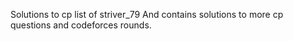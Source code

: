 Solutions to cp list of striver_79
And contains solutions to more cp questions and codeforces rounds.
